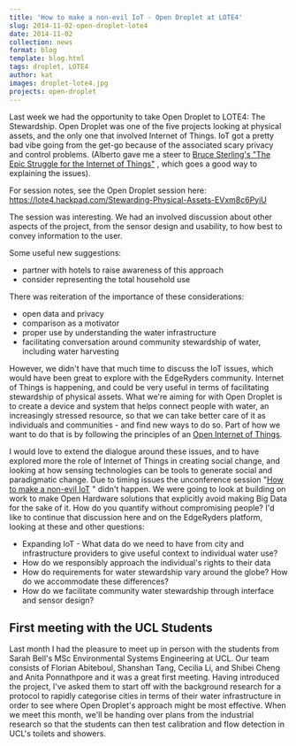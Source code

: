 ```yaml
---
title: 'How to make a non-evil IoT - Open Droplet at LOTE4'
slug: 2014-11-02-open-droplet-lote4
date: 2014-11-02
collection: news
format: blog
template: blog.html
tags: droplet, LOTE4
author: kat
images: droplet-lote4.jpg
projects: open-droplet
---
```


Last week we had the opportunity to take Open Droplet to LOTE4: The Stewardship. Open Droplet was one of the five projects looking at physical assets, and the only one that involved Internet of Things. IoT got a pretty bad vibe going from the get-go because of the associated scary privacy and control problems. (Alberto gave me a steer to [Bruce Sterling's "The Epic Struggle for the Internet of Things"](http://kryakk-catalogue.prokhorovfund.ru/the-epic-struggle-for-the-internet-of-things/) , which goes a good way to explaining the issues).

<!--more-->

For session notes, see the Open Droplet session here: [](https://lote4.hackpad.com/Stewarding-Physical-Assets-EVxm8c6PyiU)https://lote4.hackpad.com/Stewarding-Physical-Assets-EVxm8c6PyiU

The session was interesting. We had an involved discussion about other aspects of the project, from the sensor design and usability, to how best to convey information to the user.

Some useful new suggestions:

*   partner with hotels to raise awareness of this approach
*   consider representing the total household use 

There was reiteration of the importance of these considerations:

*   open data and privacy
*   comparison as a motivator
*   proper use by understanding the water infrastructure
*   facilitating conversation around community stewardship of water, including water harvesting

However, we didn't have that much time to discuss the IoT issues, which would have been great to explore with the EdgeRyders community. Internet of Things is happening, and could be very useful in terms of facilitating stewardship of physical assets. What we're aiming for with Open Droplet is to create a device and system that helps connect people with water, an increasingly stressed resource, so that we can take better care of it as individuals and communities - and find new ways to do so. Part of how we want to do that is by following the principles of an [Open Internet of Things](https://docs.google.com/document/d/1yZAsNaesDocqqtkFgucbFS_zE4tDP1Jsfszsvls7Yuc/edit). 

I would love to extend the dialogue around these issues, and  to have explored more the role of  Internet of Things in creating social change, and looking at how sensing  technologies can be tools to generate social and paradigmatic change. Due to timing issues the unconference session "[How to make a non-evil IoT](https://lote4.hackpad.com/How-do-we-create-a-non-evil-IoT-X5pTvtOF8ma) "  didn't happen. We were going to look at building on work to make Open Hardware solutions that explicitly avoid making Big Data for the sake of it. How do you quantify without compromising people? I'd like to continue that discussion here and on the EdgeRyders platform, looking at these and other questions:

*   Expanding IoT - What data do  we need to have from city and infrastructure providers to give useful  context to individual water use?  
*   How do we responsibly approach the individual's rights to their data
*   How do requirements for water stewardship vary around the globe? How do we accommodate these differences?
*   How do we facilitate community water stewardship through interface and sensor design?


## First meeting with the UCL Students

Last month I had the pleasure to meet up in person with the students from Sarah Bell's MSc Environmental Systems Engineering at UCL. Our team consists of Florian Abiteboul, Shanshan Tang, Cecilia Li, and Shibei Cheng and Anita Ponnathpore and it was a great first meeting. Having introduced the project, I've asked them to start off with the background research for a protocol to rapidly categorise cities in terms of their water infrastructure in order to see where Open Droplet's approach might be most effective. When we meet this month, we'll be handing over plans from the industrial research so that the students can then test calibration and flow detection in UCL's toilets and showers.